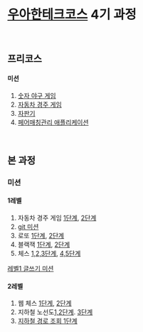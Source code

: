 # [우아한테크코스](https://woowacourse.github.io) 4기 과정
<br>

## 프리코스 

#### 미션 
1. [숫자 야구 게임](https://github.com/seong-wooo/java-baseball-precourse/tree/seongwoo)
2. [자동차 경주 게임](https://github.com/seong-wooo/java-racingcar-precourse/tree/seongwoo)
3. [자판기](https://github.com/seong-wooo/java-vendingmachine-precourse/tree/seongwoo)
4. [페어매칭관리 애플리케이션](https://github.com/seong-wooo/java-pairmatching-precourse/tree/seongwoo)
<br>

## 본 과정

### 미션

#### 1레벨
1. 자동차 경주 게임 [1단계](https://github.com/woowacourse/java-racingcar/pull/272), [2단계](https://github.com/woowacourse/java-racingcar/pull/347)
2. [git 미션](https://github.com/seong-wooo/git-mission)
3. 로또 [1단계](https://github.com/woowacourse/java-lotto/pull/340), [2단계](https://github.com/woowacourse/java-lotto/pull/422)
4. 블랙잭 [1단계](https://github.com/woowacourse/java-blackjack/pull/238), [2단계](https://github.com/woowacourse/java-blackjack/pull/345)
5. 체스 [1,2,3단계](https://github.com/woowacourse/java-chess/pull/338), [4,5단계](https://github.com/woowacourse/java-chess/pull/402)

[레벨1 글쓰기 미션](https://github.com/seong-wooo/woowa-writing-4/blob/seong-wooo/Level1.md)

#### 2레벨
1. 웹 체스 [1단계](https://github.com/woowacourse/jwp-chess/pull/336), [2단계](https://github.com/woowacourse/jwp-chess/pull/457)
2. 지하철 노선도[1,2단계](https://github.com/woowacourse/atdd-subway-map/pull/178). [3단계](https://github.com/woowacourse/atdd-subway-map/pull/311)
3. [지하철 경로 조회 1단계](https://github.com/woowacourse/atdd-subway-path/pull/190)

